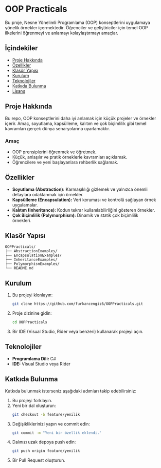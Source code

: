 # OOP Practicals

Bu proje, Nesne Yönelimli Programlama (OOP) konseptlerini uygulamaya yönelik örnekler içermektedir. Öğrenciler ve geliştiriciler için temel OOP ilkelerini öğrenmeyi ve anlamayı kolaylaştırmayı amaçlar.

## İçindekiler

- [Proje Hakkında](#proje-hakkında)
- [Özellikler](#özellikler)
- [Klasör Yapısı](#klasör-yapısı)
- [Kurulum](#kurulum)
- [Teknolojiler](#teknolojiler)
- [Katkıda Bulunma](#katkıda-bulunma)
- [Lisans](#lisans)

## Proje Hakkında

Bu repo, OOP konseptlerini daha iyi anlamak için küçük projeler ve örnekler içerir. Amaç, soyutlama, kapsülleme, kalıtım ve çok biçimlilik gibi temel kavramları gerçek dünya senaryolarına uyarlamaktır.

### Amaç

- OOP prensiplerini öğrenmek ve öğretmek.
- Küçük, anlaşılır ve pratik örneklerle kavramları açıklamak.
- Öğrencilere ve yeni başlayanlara rehberlik sağlamak.

## Özellikler

- **Soyutlama (Abstraction):** Karmaşıklığı gizlemek ve yalnızca önemli detaylara odaklanmak için örnekler.
- **Kapsülleme (Encapsulation):** Veri koruması ve kontrolü sağlayan örnek uygulamalar.
- **Kalıtım (Inheritance):** Kodun tekrar kullanılabilirliğini gösteren örnekler.
- **Çok Biçimlilik (Polymorphism):** Dinamik ve statik çok biçimlilik örnekleri.

## Klasör Yapısı

```plaintext
OOPPracticals/
├── AbstractionExamples/
├── EncapsulationExamples/
├── InheritanceExamples/
├── PolymorphismExamples/
└── README.md
```

## Kurulum

1. Bu projeyi klonlayın:
   ```bash
   git clone https://github.com/furkancengiz6/OOPPracticals.git
   ```
2. Proje dizinine gidin:
   ```bash
   cd OOPPracticals
   ```
3. Bir IDE (Visual Studio, Rider veya benzeri) kullanarak projeyi açın.

## Teknolojiler

- **Programlama Dili:** C#
- **IDE:** Visual Studio veya Rider

## Katkıda Bulunma

Katkıda bulunmak isterseniz aşağıdaki adımları takip edebilirsiniz:

1. Bu projeyi forklayın.
2. Yeni bir dal oluşturun:
   ```bash
   git checkout -b feature/yenilik
   ```
3. Değişikliklerinizi yapın ve commit edin:
   ```bash
   git commit -m "Yeni bir özellik eklendi."
   ```
4. Dalınızı uzak depoya push edin:
   ```bash
   git push origin feature/yenilik
   ```
5. Bir Pull Request oluşturun.


